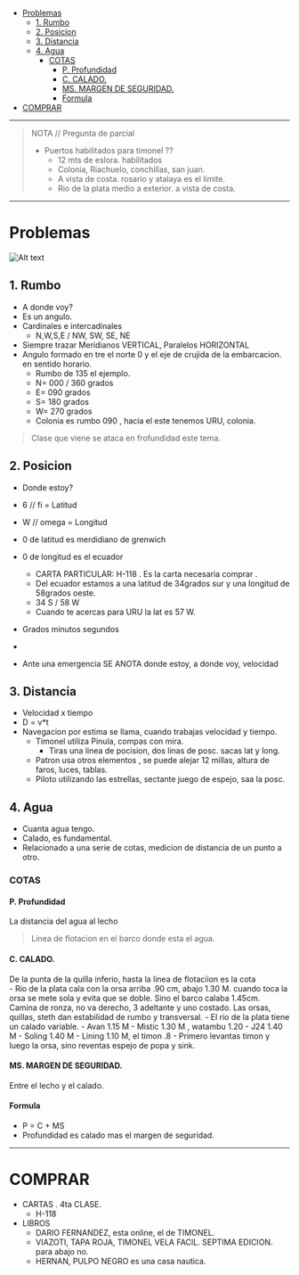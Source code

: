 - [Problemas](#problemas)
	- [1. Rumbo](#1-rumbo)
	- [2. Posicion](#2-posicion)
	- [3. Distancia](#3-distancia)
	- [4. Agua](#4-agua)
		- [COTAS](#cotas)
			- [P. Profundidad](#p-profundidad)
			- [C. CALADO.](#c-calado)
			- [MS. MARGEN DE SEGURIDAD.](#ms-margen-de-seguridad)
			- [Formula](#formula)
- [COMPRAR](#comprar)



-----------------
> NOTA // Pregunta de parcial 
> - Puertos habilitados para timonel ??
>   - 12 mts de eslora. habilitados
> 	- Colonia, Riachuelo, conchillas, san juan.
> 	- A vista de costa. rosario y atalaya es el limite.
> 	- Rio de la plata medio a exterior. a vista de costa.
--------------------
# Problemas


![Alt text](images/pizzaron3.png)

## 1. Rumbo

 - A donde voy?
 - Es un angulo.
 - Cardinales e intercadinales
 	- N,W,S,E / NW, SW, SE, NE
 - Siempre trazar Meridianos VERTICAL, Paralelos HORIZONTAL
 - Angulo formado en tre el norte 0 y el eje de crujida de la embarcacion. en sentido horario.
	- Rumbo de 135 el ejemplo. 
	- N= 000 / 360 grados
	- E= 090 grados
	-  S= 180 grados
	- W= 270 grados
	-  Colonia es rumbo 090 , hacia el este tenemos URU, colonia.
  
  > Clase que viene se ataca en frofundidad este tema.

## 2. Posicion
 -  Donde estoy?
 -  6 // fi = Latitud
 -  W // omega = Longitud
 -  0 de latitud es merdidiano de grenwich
 -  0 de longitud es el ecuador
	 -  CARTA PARTICULAR: H-118 . Es la carta necesaria comprar . 
	 -  Del ecuador estamos a una latitud de 34grados sur y una longitud de 58grados oeste.
	 -  34 S / 58 W
	 -  Cuando te acercas para URU la lat es 57 W.

 -  Grados minutos segundos
 -  
 -  Ante una emergencia SE ANOTA donde estoy, a donde voy, velocidad

## 3. Distancia
 -  Velocidad x tiempo
 -  D = v*t
 -  Navegacion por estima se llama, cuando trabajas velocidad y tiempo.
	 -  Timonel utiliza Pinula, compas con mira.
		 -  Tiras una linea de pocision, dos linas de posc. sacas lat y long.
	 -  Patron usa otros elementos , se puede alejar 12 millas, altura de faros, luces, tablas.
	 -  Piloto utilizando las estrellas, sectante juego de espejo, saa la posc.

## 4. Agua
 -  Cuanta agua tengo.
 -  Calado, es fundamental.
 -  Relacionado a una serie de cotas, medicion de distancia de un punto a otro.
###  COTAS
####  P. Profundidad
La distancia del agua al lecho 
>  Linea de flotacion en el barco donde esta el agua.
####  C. CALADO. 
De la punta de la quilla inferio, hasta la linea de flotaciion es la cota  
		 -  Rio de la plata cala con la orsa arriba .90 cm, abajo 1.30 M. cuando toca la orsa se mete sola y evita que se doble. Sino el barco calaba 1.45cm.  Camina de ronza, no va derecho, 3 adeltante y uno costado. Las orsas, quillas, steth dan estabilidad de rumbo y transversal. 
		 -  El rio de la plata tiene un calado variable. 
		 -  Avan 
				1.15 M
		 -  Mistic 
				1.30 M , watambu 1.20
		 -  J24
				1.40 M
		 -  Soling
				1.40 M
	     -  Lining
				1.10 M, el timon .8
	 -  Primero levantas timon y luego la orsa, sino reventas espejo de popa y sink.
####  MS. MARGEN DE SEGURIDAD. 
Entre el lecho y el calado. 

#### Formula
-  P = C + MS 
-  Profundidad es calado mas el margen de seguridad.


-----------------
# COMPRAR
- CARTAS . 4ta CLASE.
	- H-118 
- LIBROS
  - DARIO FERNANDEZ, esta online, el de TIMONEL.
  - VIAZOTI, TAPA ROJA, TIMONEL VELA FACIL. SEPTIMA EDICION. para abajo no.
  - HERNAN, PULPO NEGRO es una casa nautica.



